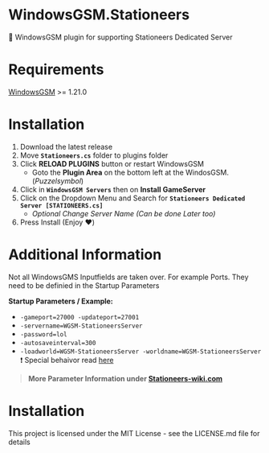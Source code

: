 # WindowsGSM.Stationeers
🧩 WindowsGSM plugin for supporting Stationeers Dedicated Server

# Requirements 
[WindowsGSM](https://github.com/WindowsGSM/WindowsGSM) >= 1.21.0

# Installation 
1. Download the latest release
2. Move **`Stationeers.cs`** folder to plugins folder
3. Click **RELOAD PLUGINS** button or restart WindowsGSM
   - Goto the **Plugin Area** on the bottom left at the WindosGSM. (*Puzzelsymbol*)
4. Click in **`WindowsGSM Servers`** then on **Install GameServer**
5. Click on the Dropdown Menu and Search for **`Stationeers Dedicated Server [STATIONEERS.cs]`**
   - *Optional Change Server Name (Can be done Later too)*
6. Press Install (Enjoy :heart:)

# Additional Information
Not all WindowsGMS Inputfields are taken over. For example Ports. They need to be definied in the Startup Parameters

**Startup Parameters / Example:**
* `-gameport=27000 -updateport=27001`
* `-servername=WGSM-StationeersServer`
* `-password=lol`
* `-autosaveinterval=300`
* `-loadworld=WGSM-StationeersServer -worldname=WGSM-StationeersServer` :heavy_exclamation_mark: Special behaivor read [here](https://stationeers-wiki.com/Dedicated_Server_Guide)
> **More Parameter Information under [Stationeers-wiki.com](https://stationeers-wiki.com/Dedicated_Server_Guide)**

# Installation
This project is licensed under the MIT License - see the LICENSE.md file for details
